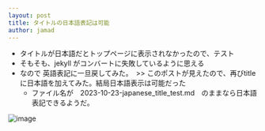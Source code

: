 ```yaml
---
layout: post
title: タイトルの日本語表記は可能 
author: jamad
---
```


<link rel="stylesheet" type="text/css" href="/assets/css/theme.css">

* タイトルが日本語だとトップページに表示されなかったので、テスト
* そもそも、jekyll がコンバートに失敗しているように思える
* なので 英語表記に一旦戻してみた。　>> このポストが見えたので、再びtitleに日本語を加えてみた。結局日本語表示は可能だった 
  * ファイル名が　2023-10-23-japanese_title_test.md　のままなら日本語表記できるようだ。 

![image](https://github.com/jamad/jamad.github.io/assets/949913/f858c70c-13c4-41f8-afec-ae9ee078003e)
